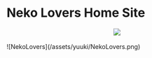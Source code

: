 # Neko Lovers Home Site
<p align="center">
  <a href="https://discord.gg/6qW63Wj"> <img src="https://img.shields.io/discord/380484403458998276?logo=discord"> </a>
</p>
![NekoLovers](/assets/yuuki/NekoLovers.png)
